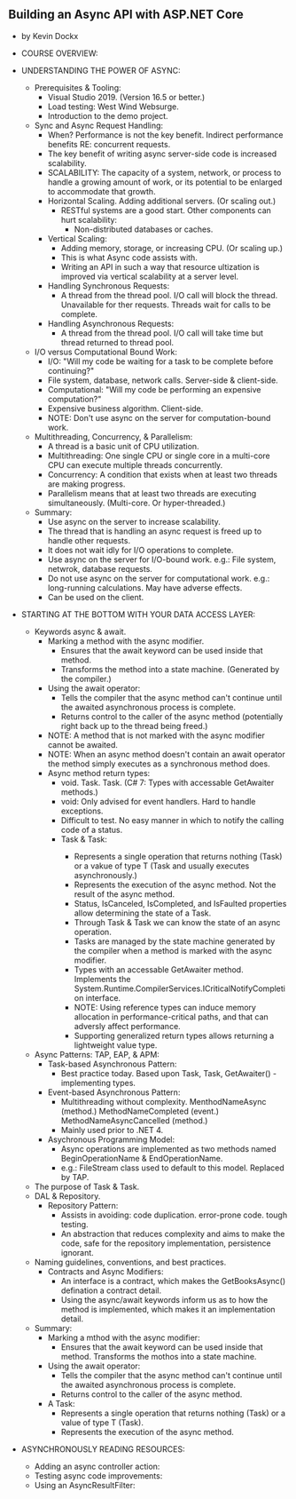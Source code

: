## Building an Async API with ASP.NET Core
- by Kevin Dockx

- COURSE OVERVIEW:

- UNDERSTANDING THE POWER OF ASYNC:
  - Prerequisites & Tooling:
    - Visual Studio 2019. (Version 16.5 or better.)
    - Load testing: West Wind Websurge.
    - Introduction to the demo project.
  - Sync and Async Request Handling:
    - When? Performance is not the key benefit. Indirect performance benefits RE: concurrent requests.
    - The key benefit of writing async server-side code is increased scalability.
    - SCALABILITY: The capacity of a system, network, or process to handle a growing amount of work, or its potential to be enlarged to accommodate that growth.
    - Horizontal Scaling. Adding additional servers. (Or scaling out.)
      - RESTful systems are a good start. Other components can hurt scalability:
        - Non-distributed databases or caches.
    - Vertical Scaling:
      - Adding memory, storage, or increasing CPU. (Or scaling up.)
      - This is what Async code assists with. 
      - Writing an API in such a way that resource ultization is improved via vertical scalability at a server level.
    - Handling Synchronous Requests:
      - A thread from the thread pool. I/O call will block the thread. Unavailable for ther requests. Threads wait for calls to be complete.
    - Handling Asynchronous Requests:
      - A thread from the thread pool. I/O call will take time but thread returned to thread pool.   
  - I/O versus Computational Bound Work:
    - I/O: "Will my code be waiting for a task to be complete before continuing?"
    - File system, database, network calls. Server-side & client-side.
    - Computational: "Will my code be performing an expensive computation?"
    - Expensive business algorithm. Client-side.
    - NOTE: Don't use async on the server for  computation-bound work.
  - Multithreading, Concurrency, & Parallelism:
    - A thread is a basic unit of CPU utilization.
    - Multithreading: One single CPU or single core in a multi-core CPU can execute multiple threads concurrently.
    - Concurrency: A condition that exists when at least two threads are making progress.
    - Parallelism means that at least two threads are executing simultaneously. (Multi-core. Or hyper-threaded.)
  - Summary:
    - Use async on the server to increase scalability.
    - The thread that is handling an async request is freed up to handle other requests.
    - It does not wait idly for I/O operations to complete.
    - Use async on the server for I/O-bound work. e.g.: File system, netwrok, database requests.
    - Do not use async on the server for computational work. e.g.: long-running calculations. May have adverse effects.
    - Can be used on the client.
  
- STARTING AT THE BOTTOM WITH YOUR DATA ACCESS LAYER:
  - Keywords async & await.
    - Marking a method with the async modifier.
      - Ensures that the await keyword can be used inside that method.
      - Transforms the method into a state machine. (Generated  by the compiler.)
    - Using the await operator:
      - Tells the compiler that the async method can't continue until the awaited asynchronous process is complete.
      - Returns control to the caller of the async method (potentially right back up to the thread being freed.)
    - NOTE: A method that is not marked with the async modifier cannot be awaited.
    - NOTE: When an async method doesn't contain an await operator the method simply executes as a synchronous method does.
    - Async method return types:
      - void. Task. Task<T>. (C# 7: Types with accessable GetAwaiter methods.)
      - void: Only advised for event handlers. Hard to handle exceptions. 
      - Difficult to test. No easy manner in which to notify the calling code of a status.
      - Task & Task<T>: 
        - Represents a single operation that returns nothing (Task) or a vakue of type T (Task<T> and usually executes asynchronously.)
        - Represents the execution of the async method. Not the result of the async method.
        - Status, IsCanceled, IsCompleted, and IsFaulted properties allow determining the state of a Task.
        - Through Task & Task<T> we can know the state of an async operation.
        - Tasks are managed by the state machine generated by the compiler when a method is marked with the async modifier.
        - Types with an accessable GetAwaiter method. Implements the System.Runtime.CompilerServices.ICriticalNotifyCompletion interface.
        - NOTE: Using reference types can induce memory allocation in performance-critical paths, and that can adversly affect performance.
        - Supporting generalized return types allows returning a lightweight value type.
  - Async Patterns: TAP, EAP, & APM:
    - Task-based Asynchronous Pattern:
      - Best practice today. Based upon Task, Task<T>, GetAwaiter() - implementing types.
    - Event-based Asynchronous Pattern:
      - Multithreading without complexity. MenthodNameAsync (method.) MethodNameCompleted (event.) MethodNameAsyncCancelled (method.)
      - Mainly used prior to .NET 4.
    - Asychronous Programming Model:
      - Async operations are implemented as two methods named BeginOperationName & EndOperationName.
      - e.g.: FileStream class used to default to this model. Replaced by TAP.
  - The purpose of Task & Task<T>.
  - DAL & Repository.
    - Repository Pattern:
      - Assists in avoiding: code duplication. error-prone code. tough testing.
      - An abstraction that reduces complexity and aims to make the code, safe for the repository implementation, persistence ignorant.
  - Naming guidelines, conventions, and best practices.
    - Contracts and Async Modifiers:
      - An interface is a contract, which makes the GetBooksAsync() defination a contract detail.
      - Using the async/await keywords inform us as to how the method is implemented, which makes it an implementation detail.
  - Summary:
    - Marking a mthod with the async modifier:
      - Ensures that the await keyword can be used inside that method. Transforms the mothos into a state machine.
    - Using the await operator:
      - Tells the compiler that the async method can't continue until the awaited asynchronous process is complete.
      - Returns control to the caller of the async method.
    - A Task:
      - Represents a single operation that returns nothing (Task) or a value of type T (Task<T>).
      - Represents the execution of the async method.
  
- ASYNCHRONOUSLY READING RESOURCES:
  - Adding an async controller action:
  - Testing async code improvements:
  - Using an AsyncResultFilter:
